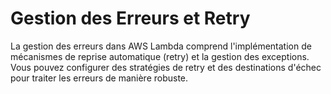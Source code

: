 # Gestion des Erreurs et Retry

La gestion des erreurs dans AWS Lambda comprend l'implémentation de mécanismes de reprise automatique (retry) et la gestion des exceptions. Vous pouvez configurer des stratégies de retry et des destinations d'échec pour traiter les erreurs de manière robuste.
